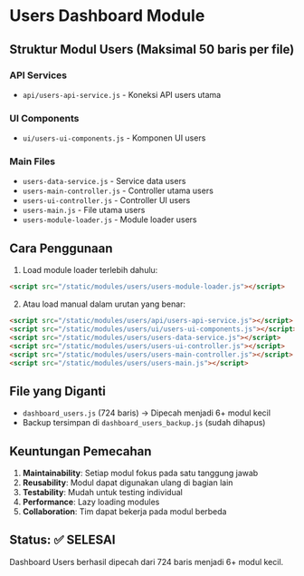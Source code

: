 # Users Dashboard Module

## Struktur Modul Users (Maksimal 50 baris per file)

### API Services
- `api/users-api-service.js` - Koneksi API users utama

### UI Components  
- `ui/users-ui-components.js` - Komponen UI users

### Main Files
- `users-data-service.js` - Service data users
- `users-main-controller.js` - Controller utama users
- `users-ui-controller.js` - Controller UI users
- `users-main.js` - File utama users
- `users-module-loader.js` - Module loader users

## Cara Penggunaan

1. Load module loader terlebih dahulu:
```html
<script src="/static/modules/users/users-module-loader.js"></script>
```

2. Atau load manual dalam urutan yang benar:
```html
<script src="/static/modules/users/api/users-api-service.js"></script>
<script src="/static/modules/users/ui/users-ui-components.js"></script>
<script src="/static/modules/users/users-data-service.js"></script>
<script src="/static/modules/users/users-ui-controller.js"></script>
<script src="/static/modules/users/users-main-controller.js"></script>
<script src="/static/modules/users/users-main.js"></script>
```

## File yang Diganti

- `dashboard_users.js` (724 baris) → Dipecah menjadi 6+ modul kecil
- Backup tersimpan di `dashboard_users_backup.js` (sudah dihapus)

## Keuntungan Pemecahan

1. **Maintainability**: Setiap modul fokus pada satu tanggung jawab
2. **Reusability**: Modul dapat digunakan ulang di bagian lain
3. **Testability**: Mudah untuk testing individual
4. **Performance**: Lazy loading modules
5. **Collaboration**: Tim dapat bekerja pada modul berbeda

## Status: ✅ SELESAI
Dashboard Users berhasil dipecah dari 724 baris menjadi 6+ modul kecil.
